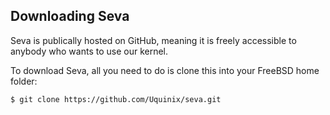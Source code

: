 ## Downloading Seva

Seva is publically hosted on GitHub, meaning it is freely accessible to anybody who wants to use our kernel. 

To download Seva, all you need to do is clone this into your FreeBSD home folder:

~~~ shell
$ git clone https://github.com/Uquinix/seva.git
~~~
<br>
<br>